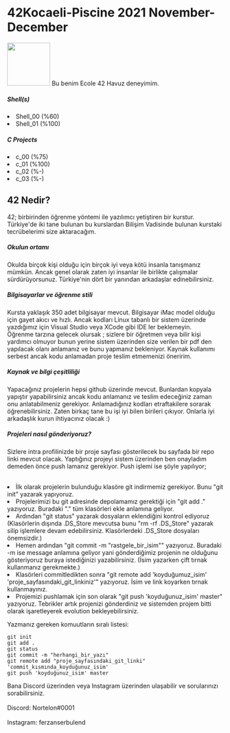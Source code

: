 # 42Kocaeli-Piscine 2021 November-December

<img src="https://pbs.twimg.com/profile_images/1388874010549751809/1nFWTjW5_400x400.jpg" width="100" height="100" />
Bu benim Ecole 42 Havuz deneyimim.

<h5>Shell(s)</h5>
<li>Shell_00 (%60)</li>
<li>Shell_01 (%100)</li>

<h5>C Projects </h5>

<li>c_00 (%75)</li>
<li>c_01 (%100)</li>
<li>c_02 (%-)</li>
<li>c_03 (%-)</li>

<h2> 42 Nedir? </h2>
<p> 42; birbirinden öğrenme yöntemi ile yazılımcı yetiştiren bir kurstur. Türkiye'de iki tane bulunan bu kurslardan Bilişim Vadisinde bulunan kurstaki tecrübelerimi size aktaracağım. </p>

<h5>Okulun ortamı</h5>
<p> Okulda birçok kişi olduğu için birçok iyi veya kötü insanla tanışmanız mümkün. Ancak genel olarak zaten iyi insanlar ile birlikte çalışmalar sürdürüyorsunuz. Türkiye'nin dört bir yanından arkadaşlar edinebilirsiniz.   </p>

<h5>Bilgisayarlar ve öğrenme stili</h5>
<p> Kursta yaklaşık 350 adet bilgisayar mevcut. Bilgisayar iMac model olduğu için gayet akıcı ve hızlı. Ancak kodları Linux tabanlı bir sistem üzerinde yazdığımız için Visual Studio veya XCode gibi IDE ler beklemeyin. <br> Öğrenme tarzına gelecek olursak ; sizlere bir öğretmen veya bilir kişi yardımcı olmuyor bunun yerine sistem üzerinden size verilen bir pdf den yapılacak olanı anlamanız ve bunu yapmanız bekleniyor. Kaynak kullanımı serbest ancak kodu anlamadan proje teslim etmemenizi öneririm. </p>

<h5>Kaynak ve bilgi çeşitliliği</h5>
<p> Yapacağınız projelerin hepsi github üzerinde mevcut. Bunlardan kopyala yapıştır yapabilirsiniz ancak kodu anlamanız ve teslim edeceğiniz zaman onu anlatabilmeniz gerekiyor. Anlamadığınız kodları etraftakilere sorarak öğrenebilirsiniz. Zaten birkaç tane bu işi iyi bilen birileri çıkıyor. Onlarla iyi arkadaşlık kurun ihtiyacınız olacak :) </p>

<h5>Projeleri nasıl gönderiyoruz?</h5>
<p> Sizlere intra profilinizde bir proje sayfası gösterilecek bu sayfada bir repo linki mevcut olacak. Yaptığınız projeyi sistem üzerinden ben onayladım demeden önce push lamanız gerekiyor. Push işlemi ise şöyle yapılıyor; <br> <br> 

  <li> İlk olarak projelerin bulunduğu klasöre git indirmemiz gerekiyor. Bunu "git init"  yazarak yapıyoruz.</li> 
    <li>Projelerimizi bu git adresinde depolamamız gerektiği için "git add ." yazıyoruz. Buradaki "." tüm klasörleri ekle anlamına geliyor. </li>
  <li>Ardından "git status" yazarak dosyaların eklendiğini kontrol ediyoruz (Klasörlerin dışında .DS_Store mevcutsa bunu "rm -rf .DS_Store" yazarak silip işlemlere devam edebilirsiniz. Klasörlerdeki .DS_Store dosyaları önemsizdir.)</li>
    <li>Hemen ardından "git commit -m "rastgele_bir_isim"" yazıyoruz. Buradaki -m ise message anlamına geliyor yani gönderdiğimiz projenin ne olduğunu gösteriyoruz buraya istediğinizi yazabilirsiniz. (İsim yazarken çift tırnak kullanmanız gerekmekte.)</li> 
    <li>Klasörleri commitledikten sonra "git remote add 'koyduğumuz_isim' 'proje_sayfasındaki_git_linkiniz'" yazıyoruz. İsim ve link koyarken tırnak kullanmayınız.  </li> 
    <li> Projemizi pushlamak için son olarak "git push 'koyduğunuz_isim' master" yazıyoruz. Tebrikler artık projenizi gönderdiniz ve sistemden projem bitti olarak işaretleyerek evolution bekleyebilirsiniz. </li> 
  
</p>

Yazmanız gereken komuutların sıralı listesi:
```
git init
git add .
git status
git commit -m "herhangi_bir_yazı"
git remote add "proje_sayfasındaki_git_linki" 'commit_kısmında_koyduğunuz_isim'
git push 'koyduğunuz_isim' master
```

<p> Bana Discord üzerinden veya Instagram üzerinden ulaşabilir ve sorularınızı sorabilirsiniz. <br> <br> Discord: Nortelon#0001 <br> <br> Instagram: ferzanserbulend</p>
